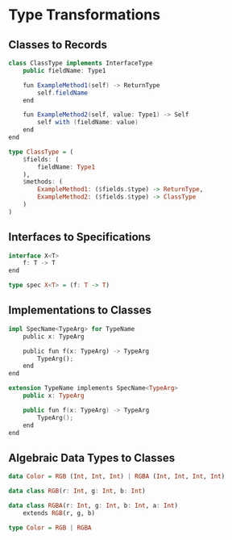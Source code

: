 # Type Transformations

## Classes to Records

```Java
class ClassType implements InterfaceType
    public fieldName: Type1

    fun ExampleMethod1(self) -> ReturnType
        self.fieldName
    end

    fun ExampleMethod2(self, value: Type1) -> Self
        self with (fieldName: value)
    end
end
```

```Haskell
type ClassType = (
    $fields: (
        fieldName: Type1
    ),
    $methods: (
        ExampleMethod1: ($fields.$type) -> ReturnType,
        ExampleMethod2: ($fields.$type) -> ClassType
    )
)
```

## Interfaces to Specifications

```Typescript
interface X<T>
    f: T -> T
end
```

```Haskell
type spec X<T> = (f: T -> T)
```

## Implementations to Classes

```Rust
impl SpecName<TypeArg> for TypeName
    public x: TypeArg

    public fun f(x: TypeArg) -> TypeArg
        TypeArg();
    end
end
```

```Swift
extension TypeName implements SpecName<TypeArg>
    public x: TypeArg

    public fun f(x: TypeArg) -> TypeArg
        TypeArg();
    end
end
```

## Algebraic Data Types to Classes

```Haskell
data Color = RGB (Int, Int, Int) | RGBA (Int, Int, Int, Int)
```

```Haskell
data class RGB(r: Int, g: Int, b: Int)

data class RGBA(r: Int, g: Int, b: Int, a: Int)
    extends RGB(r, g, b)

type Color = RGB | RGBA
```
